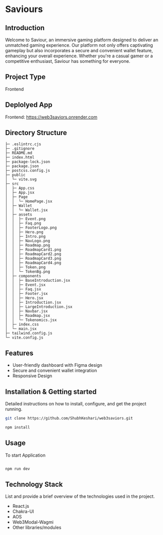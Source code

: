 # Saviours

## Introduction

Welcome to Saviour, an immersive gaming platform designed to deliver an unmatched gaming experience. Our platform not only offers captivating gameplay but also incorporates a secure and convenient wallet feature, enhancing your overall experience. Whether you're a casual gamer or a competitive enthusiast, Saviour has something for everyone.

## Project Type

Frontend

## Deplolyed App

Frontend: https://web3saviors.onrender.com

## Directory Structure

```
├─ .eslintrc.cjs
├─ .gitignore
├─ README.md
├─ index.html
├─ package-lock.json
├─ package.json
├─ postcss.config.js
├─ public
│  └─ vite.svg
├─ src
│  ├─ App.css
│  ├─ App.jsx
│  ├─ Page
│  │  └─ HomePage.jsx
│  ├─ Wallet
│  │  └─ Wallet.jsx
│  ├─ assets
│  │  ├─ Event.png
│  │  ├─ Faq.png
│  │  ├─ FooterLogo.png
│  │  ├─ Hero.png
│  │  ├─ Intro.png
│  │  ├─ NavLogo.png
│  │  ├─ Roadmap.png
│  │  ├─ RoadmapCard1.png
│  │  ├─ RoadmapCard2.png
│  │  ├─ RoadmapCard3.png
│  │  ├─ RoadmapCard4.png
│  │  ├─ Token.png
│  │  └─ TokenBg.png
│  ├─ components
│  │  ├─ BaseIntroduction.jsx
│  │  ├─ Event.jsx
│  │  ├─ Faq.jsx
│  │  ├─ Footer.jsx
│  │  ├─ Hero.jsx
│  │  ├─ Introduction.jsx
│  │  ├─ LargeIntroduction.jsx
│  │  ├─ Navbar.jsx
│  │  ├─ Roadmap.jsx
│  │  └─ Tokenomics.jsx
│  ├─ index.css
│  └─ main.jsx
├─ tailwind.config.js
└─ vite.config.js

```

## Features

- User-friendly dashboard with Figma design
- Secure and convenient wallet integration
- Responsive Design

## Installation & Getting started

Detailed instructions on how to install, configure, and get the project running.

```bash
git clone https://github.com/ShubhKeshari/web3saviors.git

npm install

```

## Usage

To start Application

```bash

npm run dev

```

## Technology Stack

List and provide a brief overview of the technologies used in the project.

- React.js
- Chakra-UI
- AOS
- Web3Modal-Wagmi
- Other libraries/modules
